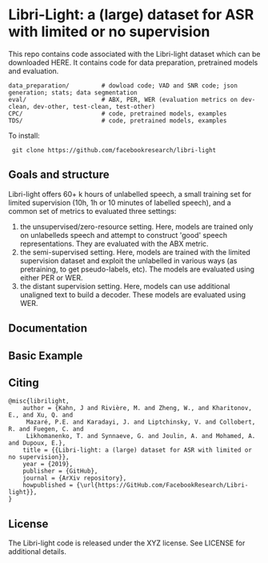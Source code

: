# Libri-Light: a (large) dataset for ASR with limited or no supervision


This repo contains code associated with the Libri-light dataset which can be downloaded HERE. It contains code for data preparation, pretrained models and evaluation.


    data_preparation/         # dowload code; VAD and SNR code; json generation; stats; data segmentation
    eval/                     # ABX, PER, WER (evaluation metrics on dev-clean, dev-other, test-clean, test-other)
    CPC/                      # code, pretrained models, examples
    TDS/                      # code, pretrained models, examples

To install:

     git clone https://github.com/facebookresearch/libri-light
     


## Goals and structure

Libri-light offers 60+ k hours of unlabelled speech, a small training set for limited supervision (10h, 1h or 10 minutes of labelled speech), and a common set of metrics to evaluated three settings:

  1. the unsupervised/zero-resource setting. Here, models are trained only on unlabelleds speech and attempt to construct 'good' speech representations. They are evaluated with the ABX metric.
  2. the semi-supervised setting. Here, models are trained with the limited supervision dataset and exploit the unlabelled in various ways (as pretraining, to get pseudo-labels, etc). The models are evaluated using either PER or WER. 
  3. the distant supervision setting. Here, models can use additional unaligned text to build a decoder. These models are evaluated using WER.
  


## Documentation


## Basic Example



## Citing

    @misc{librilight,
        author = {Kahn, J and Rivière, M. and Zheng, W., and Kharitonov, E., and Xu, Q. and
         Mazaré, P.E. and Karadayi, J. and Liptchinsky, V. and Collobert, R. and Fuegen, C. and
         Likhomanenko, T. and Synnaeve, G. and Joulin, A. and Mohamed, A. and Dupoux, E.},
        title = {{Libri-light: a (large) dataset for ASR with limited or no supervision}},
        year = {2019},
        publisher = {GitHub},
        journal = {ArXiv repository},
        howpublished = {\url{https://GitHub.com/FacebookResearch/Libri-light}},
    }

## License

The Libri-light code is released under the XYZ license. See LICENSE for additional details.

